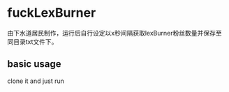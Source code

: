 # fuckLexBurner
由下水道居民制作，运行后自行设定以x秒间隔获取lexBurner粉丝数量并保存至同目录txt文件下。

## basic usage
clone it and just run